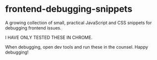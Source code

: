 # frontend-debugging-snippets

A growing collection of small, practical JavaScript and CSS snippets for debugging frontend issues.

I HAVE ONLY TESTED THESE IN CHROME.

When debugging, open dev tools and run these in the counsel.
Happy debugging!
